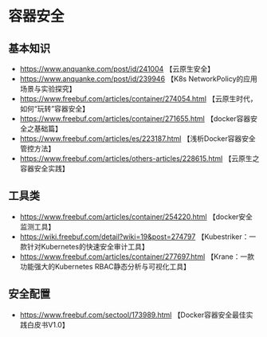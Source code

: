 # 容器安全
## 基本知识
- https://www.anquanke.com/post/id/241004  【云原生安全】
- https://www.anquanke.com/post/id/239946  【K8s NetworkPolicy的应用场景与实验探究】
- https://www.freebuf.com/articles/container/274054.html  【云原生时代，如何“玩转”容器安全】
- https://www.freebuf.com/articles/container/271655.html  【docker容器安全之基础篇】
- https://www.freebuf.com/articles/es/223187.html         【浅析Docker容器安全管控方法】
- https://www.freebuf.com/articles/others-articles/228615.html  【云原生之容器安全实践】

## 工具类
- https://www.freebuf.com/articles/container/254220.html  【docker安全监测工具】
- https://wiki.freebuf.com/detail?wiki=19&post=274797 【Kubestriker：一款针对Kubernetes的快速安全审计工具】
- https://www.freebuf.com/articles/container/277697.html  【Krane：一款功能强大的Kubernetes RBAC静态分析与可视化工具】

## 安全配置
- https://www.freebuf.com/sectool/173989.html  【Docker容器安全最佳实践白皮书V1.0】
